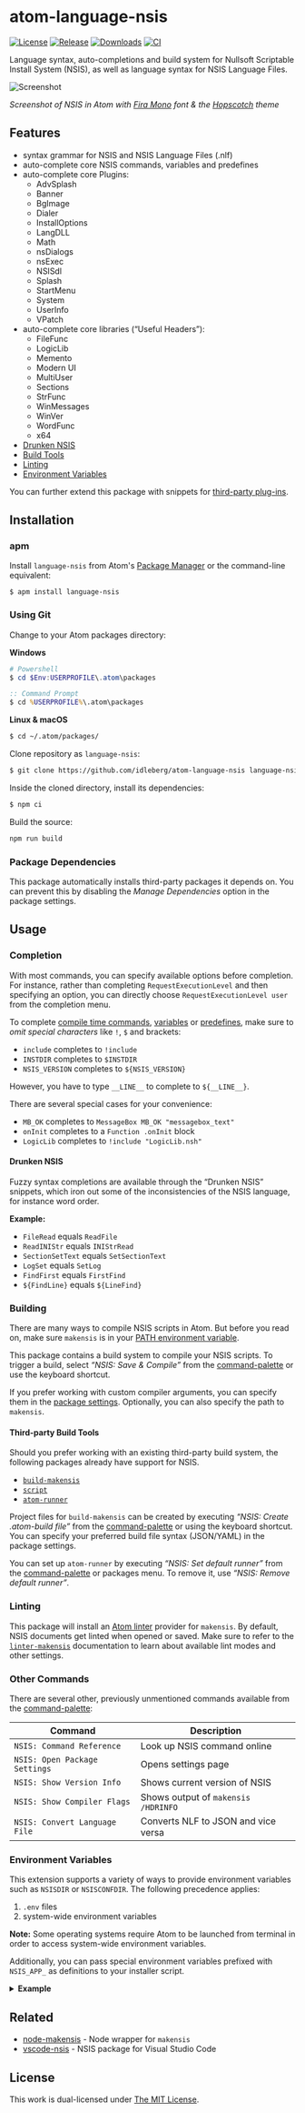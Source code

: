 # atom-language-nsis

[![License](https://img.shields.io/github/license/idleberg/atom-language-nsis?color=blue&style=for-the-badge)](https://github.com/idleberg/atom-language-nsis/blob/master/LICENSE)
[![Release](https://img.shields.io/github/v/release/idleberg/atom-language-nsis?style=for-the-badge)](https://github.com/idleberg/atom-language-nsis/releases)
[![Downloads](https://img.shields.io/pulsar/dt/language-nsis?style=for-the-badge&color=slateblue)](https://web.pulsar-edit.dev/packages/language-nsis)
[![CI](https://img.shields.io/github/actions/workflow/status/idleberg/atom-language-nsis/default.yml?style=for-the-badge)](https://github.com/idleberg/atom-language-nsis/actions)

Language syntax, auto-completions and build system for Nullsoft Scriptable Install System (NSIS), as well as language syntax for NSIS Language Files.

![Screenshot](https://raw.github.com/idleberg/atom-language-nsis/master/screenshot.gif)

_Screenshot of NSIS in Atom with [Fira Mono](http://mozilla.github.io/Fira/) font & the [Hopscotch](https://web.pulsar-edit.dev/packages/hopscotch) theme_

## Features

- syntax grammar for NSIS and NSIS Language Files (.nlf)
- auto-complete core NSIS commands, variables and predefines
- auto-complete core Plugins:
  - AdvSplash
  - Banner
  - BgImage
  - Dialer
  - InstallOptions
  - LangDLL
  - Math
  - nsDialogs
  - nsExec
  - NSISdl
  - Splash
  - StartMenu
  - System
  - UserInfo
  - VPatch
- auto-complete core libraries (“Useful Headers”):
  - FileFunc
  - LogicLib
  - Memento
  - Modern UI
  - MultiUser
  - Sections
  - StrFunc
  - WinMessages
  - WinVer
  - WordFunc
  - x64
- [Drunken NSIS](#drunken-nsis)
- [Build Tools](#building)
- [Linting](#linting)
- [Environment Variables](#environment-variables)

You can further extend this package with snippets for [third-party plug-ins](https://atom.io/packages/nsis-plugins).

## Installation

### apm

Install `language-nsis` from Atom's [Package Manager](http://flight-manual.atom.io/using-atom/sections/atom-packages/) or the command-line equivalent:

`$ apm install language-nsis`

### Using Git

Change to your Atom packages directory:

**Windows**

```powershell
# Powershell
$ cd $Env:USERPROFILE\.atom\packages
```

```cmd
:: Command Prompt
$ cd %USERPROFILE%\.atom\packages
```

**Linux & macOS**

```bash
$ cd ~/.atom/packages/
```

Clone repository as `language-nsis`:

```bash
$ git clone https://github.com/idleberg/atom-language-nsis language-nsis
```

Inside the cloned directory, install its dependencies:

```bash
$ npm ci
```

Build the source:

```bash
npm run build
```

### Package Dependencies

This package automatically installs third-party packages it depends on. You can prevent this by disabling the _Manage Dependencies_ option in the package settings.

## Usage

### Completion

With most commands, you can specify available options before completion. For instance, rather than completing `RequestExecutionLevel` and then specifying an option, you can directly choose `RequestExecutionLevel user` from the completion menu.

To complete [compile time commands](http://nsis.sourceforge.net/Docs/Chapter5.html#), [variables](http://nsis.sourceforge.net/Docs/Chapter4.html#varother) or [predefines](http://nsis.sourceforge.net/Docs/Chapter5.html#comppredefines), make sure to _omit special characters_ like `!`, `$` and brackets:

- `include` completes to `!include`
- `INSTDIR` completes to `$INSTDIR`
- `NSIS_VERSION` completes to `${NSIS_VERSION}`

However, you have to type `__LINE__` to complete to `${__LINE__}`.

There are several special cases for your convenience:

- `MB_OK` completes to `MessageBox MB_OK "messagebox_text"`
- `onInit` completes to a `Function .onInit` block
- `LogicLib` completes to `!include "LogicLib.nsh"`

#### Drunken NSIS

Fuzzy syntax completions are available through the “Drunken NSIS” snippets, which iron out some of the inconsistencies of the NSIS language, for instance word order.

**Example:**

- `FileRead` equals `ReadFile`
- `ReadINIStr` equals `INIStrRead`
- `SectionSetText` equals `SetSectionText`
- `LogSet` equals `SetLog`
- `FindFirst` equals `FirstFind`
- `${FindLine}` equals `${LineFind}`

### Building

There are many ways to compile NSIS scripts in Atom. But before you read on, make sure `makensis` is in your [PATH environment variable](http://superuser.com/a/284351/195953).

This package contains a build system to compile your NSIS scripts. To trigger a build, select _“NSIS: Save & Compile”_ from the [command-palette](https://atom.io/docs/latest/getting-started-atom-basics#command-palette) or use the keyboard shortcut.

If you prefer working with custom compiler arguments, you can specify them in the [package settings](https://flight-manual.atom.io/using-atom/sections/atom-packages/#package-settings). Optionally, you can also specify the path to `makensis`.

#### Third-party Build Tools

Should you prefer working with an existing third-party build system, the following packages already have support for NSIS.

- [`build-makensis`](https://atom.io/packages/build-makensis)
- [`script`](https://atom.io/packages/script)
- [`atom-runner`](https://atom.io/packages/atom-runner)

Project files for `build-makensis` can be created by executing _“NSIS: Create .atom-build file”_ from the [command-palette](https://atom.io/docs/latest/getting-started-atom-basics#command-palette) or using the keyboard shortcut. You can specify your preferred build file syntax (JSON/YAML) in the package settings.

You can set up `atom-runner` by executing _“NSIS: Set default runner”_ from the [command-palette](https://atom.io/docs/latest/getting-started-atom-basics#command-palette) or packages menu. To remove it, use _“NSIS: Remove default runner”_.

### Linting

This package will install an [Atom linter](https://github.com/idleberg/atom-linter-makensis/) provider for `makensis`. By default, NSIS documents get linted when opened or saved. Make sure to refer to the [`linter-makensis`](https://github.com/idleberg/atom-linter-makensis#settings) documentation to learn about available lint modes and other settings.

### Other Commands

There are several other, previously unmentioned commands available from the [command-palette](https://atom.io/docs/latest/getting-started-atom-basics#command-palette):

| Command                       | Description                         |
| ----------------------------- | ----------------------------------- |
| `NSIS: Command Reference`     | Look up NSIS command online         |
| `NSIS: Open Package Settings` | Opens settings page                 |
| `NSIS: Show Version Info`     | Shows current version of NSIS       |
| `NSIS: Show Compiler Flags`   | Shows output of `makensis /HDRINFO` |
| `NSIS: Convert Language File` | Converts NLF to JSON and vice versa |

### Environment Variables

This extension supports a variety of ways to provide environment variables such as `NSISDIR` or `NSISCONFDIR`. The following precedence applies:

1. `.env` files
2. system-wide environment variables

**Note:** Some operating systems require Atom to be launched from terminal in order to access system-wide environment variables.

Additionally, you can pass special environment variables prefixed with `NSIS_APP_` as definitions to your installer script.

<details>
<summary><strong>Example</strong></summary>

```env
# .env
NSIS_APP_ENVIRONMENT=development
```

```nsis
# installer.nsi
!if ${NSIS_APP_ENVIRONMENT} == "development"
  DetailPrint "Valuable Debug Information"
!endif
```

</details>

## Related

- [node-makensis](https://www.npmjs.com/package/makensis) - Node wrapper for `makensis`
- [vscode-nsis](https://marketplace.visualstudio.com/items?itemName=idleberg.nsis) - NSIS package for Visual Studio Code

## License

This work is dual-licensed under [The MIT License](https://opensource.org/licenses/MIT).
